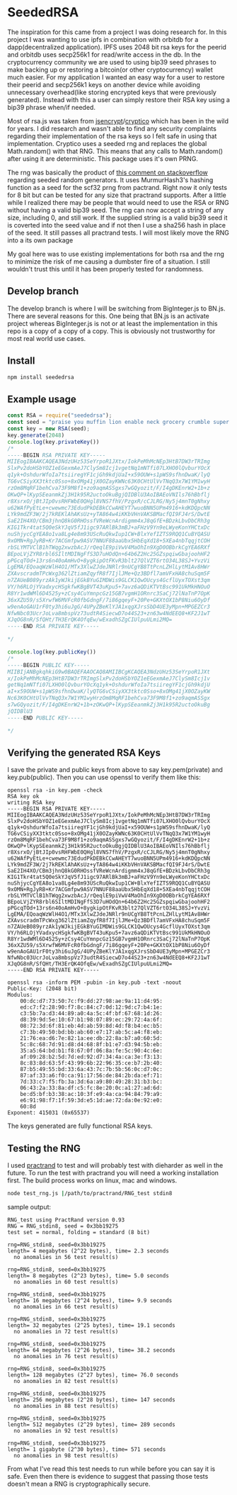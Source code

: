 # SeededRSA
The inspiration for this came from a project I was doing research for. In this project I was wanting to use ipfs in combination with orbitdb for a dapp(decentralized application). IPFS uses 2048 bit rsa keys for the peerid and orbitdb uses secp256k1 for read/write access in the db. In the cryptocurrency community we are used to using bip39 seed phrases to make backing up or restoring a bitcoin(or other cryptocurrency) wallet much easier. For my application I wanted an easy way for a user to restore their peerid and secp256k1 keys on another device while avoiding unnecessary overhead(like storing encrypted keys that were previously generated). Instead with this a user can simply restore their RSA key using a bip39 phrase when/if needed.

Most of rsa.js was taken from [jsencrypt](https://github.com/travist/jsencrypt/blob/master/src/JSEncryptRSAKey.ts)/[cryptico](https://github.com/wwwtyro/cryptico/blob/master/rsa.js) which has been in the wild for years. I did research and wasn't able to find any security complaints regarding their implementation of the rsa keys so I felt safe in using that implementation. Cryptico uses a seeded rng and replaces the global Math.random() with that RNG. This means that any calls to Math.random() after using it are deterministic. This package uses it's own PRNG. 

The rng was basically the product of [this comment on stackoverflow](https://stackoverflow.com/a/47593316/4425082) regarding seeded random generators. It uses MurmurHash3's hashing function as a seed for the scf32 prng from pactrand. Right now it only tests for 8 bit but can be tested for any size that practrand supports. After a little while I realized there may be people that would need to use the RSA or RNG without having a valid bip39 seed. The rng can now accept a string of any size, including 0, and still work. If the supplied string is a valid bip39 seed it is coverted into the seed value and if not then I use a sha256 hash in place of the seed. It still passes all practrand tests. I will most likely move the RNG into a its own package

My goal here was to use existing implementations for both rsa and the rng to minimize the risk of me causing a dumbster fire of a situation. I still wouldn't trust this until it has been properly tested for randomness.

## Develop branch
The develop branch is where I will be switching from BigInteger.js to BN.js. There are several reasons for this. One being that BN.js is an activate project whereas BigInteger.js is not or at least the implementation in this repo is a copy of a copy of a copy. This is obviously not trustworthy for most real world use cases. 


## Install
```bash
npm install seededrsa
```

## Example usage
```javascript
const RSA = require("seededrsa");
const seed = "praise you muffin lion enable neck grocery crumble super myself license ghost"
const key = new RSA(seed);
key.generate(2048)
console.log(key.privateKey())
/*
-----BEGIN RSA PRIVATE KEY-----
MIIEogIBAAKCAQEA3NdzUHz53SeYrpoR1JXtx/IokPeMhMcNEp3HtB7DW3rTRImg
SlxPv2doHSbYOZ1eEGexmAeJ7ClySm8Icj1vgetNq1mNTfi07LXHO0lQvburYOcX
q1yk+OshdurWfoIa7tsiiregYF1cjGh9kdjUaI+x59OUW+s1pWS9sfhnDwaK/lyQ
TG6vCSiyXX3tktc0Sso+8xOMg41jX0OZayKWNc63K0CHtUlVvTNqQ3x7W1YM1wyH
rzOm8MqRF1behCva73F9M8f1+zo9aqmASSgxs7wGQyozit/F/I4gDKEnrW2+1b+z
OKwQP+lKypSEeanmkZj3H1k95R2uctoOkuBgjQIDBlU3AoIBAEoVNIls76hBbflj
r8XsrxO/jBtJIp0vsRHFWbE0QHgl8VNS7fhV/PzgxR/cCJLRG/Ny5j4mnT0gNhxy
u62WAfPyEtLe+cwewmc73EdudPkDEBkCCwAHEYT7wuoBNN5UPm4916+kdKDQpcNN
LYk9mdZF3W/2j7kREKlAhAKsUz+yTA864w4iKKbVHnVAKSBMacfQI9FJ4rS/DwtE
SaE2IH4XO/CBm3jhnQ8kG0RHOssfVReWcnArdigmm4xJ8qGfE+BDzkLbvDbCRh3g
KIG1Tkr4tat5Q0eSkYJqV5fJ1igc97ARlBk3mBJ+aFHzV9Yn9eLWyeKonYHCtxDc
nuShjycCgYEA8o1va8Lg4e8m93UScRuQkwIup1CW+BlxYefIZTS9RQQ1CuBYQASU
9xOMN+RgJyRB+Kr7ACGmfpw9ASV7NNUF88aaUbx5HbEqXd18+5XEa4nbTqqjtCOH
rbSLYMTVClB1hTWqg2xwzbAcJ/rQeqlE9piVwV4MaOhIn9XgD0OBbrkCgYEA6RXf
BEpoLVjZYR8rbl6SIltMDINgFfS3D7uHOdQn+64b6Z2Hc25GZspqiwGbajoohHF2
pPGcqTOd+13rs6n40oAmHvO+8ygkipOtFKvR3blt27QlVZT6rtO34L38SJ+YvzVi
LgEMA/EQoaqWzWlH4O1/MTx3XlwZJdeJNRlr9nUCgYB8TtPcnLZHlLytM1Av8HWr
ZXAvscradmTPcWxg362lZtiamZqyfR8f7IjlJMe+Qz3BDfl7amVFxHA8chuSqm5F
n7ZAUeB089yrzAk1yWJkijEGkBYuGIMDWis9GLCK1QwOUcys4GcflUyxTOXst3qm
VY/h6RLOjYVadxycHSgkfwKBgBVT43uKpu5+7avz6aQDiKTVtBsc991UkMkHNOuO
R8Yr1wdWMl6D4525y+zCsy4CuYmnpcGz15GB7vgmH1ORnrc3SaCj72lNaTnP7OpK
36xXZU59/s5XrwfW6MVFcR0fbGdngF/7i86gqeyF+20Pe+GKXtOX1bP8Niu6OyDf
w9enAoGAU1rF0ty3hi6uJgG/4UPyZBeKlYJA1xqgXJrsSbD4UE3yMpn+MPGEZCr3
NfwNbc03UcrJoLva8mbspVz73udtR4SiecwD7o44S23+zn63w4NdEEQ8+KF2J1wT
XJqOG8nR/SfQHt/TH3ErQK4OfqEw/wExadhSZgCIUlpuULmi2MQ=
-----END RSA PRIVATE KEY-----

*/

console.log(key.publicKey())
/*
-----BEGIN PUBLIC KEY-----
MIIBIjANBgkqhkiG9w0BAQEFAAOCAQ8AMIIBCgKCAQEA3NdzUHz53SeYrpoR1JXt
x/IokPeMhMcNEp3HtB7DW3rTRImgSlxPv2doHSbYOZ1eEGexmAeJ7ClySm8Icj1v
getNq1mNTfi07LXHO0lQvburYOcXq1yk+OshdurWfoIa7tsiiregYF1cjGh9kdjU
aI+x59OUW+s1pWS9sfhnDwaK/lyQTG6vCSiyXX3tktc0Sso+8xOMg41jX0OZayKW
Nc63K0CHtUlVvTNqQ3x7W1YM1wyHrzOm8MqRF1behCva73F9M8f1+zo9aqmASSgx
s7wGQyozit/F/I4gDKEnrW2+1b+zOKwQP+lKypSEeanmkZj3H1k95R2uctoOkuBg
jQIDBlU3
-----END PUBLIC KEY-----

*/


```

## Verifying the generated RSA Keys

I save the private and public keys from above to say key.pem(private) and key.pub(public). Then you can use openssl to verify them like this:

```
openssl rsa -in key.pem -check
RSA key ok
writing RSA key
-----BEGIN RSA PRIVATE KEY-----
MIIEogIBAAKCAQEA3NdzUHz53SeYrpoR1JXtx/IokPeMhMcNEp3HtB7DW3rTRImg
SlxPv2doHSbYOZ1eEGexmAeJ7ClySm8Icj1vgetNq1mNTfi07LXHO0lQvburYOcX
q1yk+OshdurWfoIa7tsiiregYF1cjGh9kdjUaI+x59OUW+s1pWS9sfhnDwaK/lyQ
TG6vCSiyXX3tktc0Sso+8xOMg41jX0OZayKWNc63K0CHtUlVvTNqQ3x7W1YM1wyH
rzOm8MqRF1behCva73F9M8f1+zo9aqmASSgxs7wGQyozit/F/I4gDKEnrW2+1b+z
OKwQP+lKypSEeanmkZj3H1k95R2uctoOkuBgjQIDBlU3AoIBAEoVNIls76hBbflj
r8XsrxO/jBtJIp0vsRHFWbE0QHgl8VNS7fhV/PzgxR/cCJLRG/Ny5j4mnT0gNhxy
u62WAfPyEtLe+cwewmc73EdudPkDEBkCCwAHEYT7wuoBNN5UPm4916+kdKDQpcNN
LYk9mdZF3W/2j7kREKlAhAKsUz+yTA864w4iKKbVHnVAKSBMacfQI9FJ4rS/DwtE
SaE2IH4XO/CBm3jhnQ8kG0RHOssfVReWcnArdigmm4xJ8qGfE+BDzkLbvDbCRh3g
KIG1Tkr4tat5Q0eSkYJqV5fJ1igc97ARlBk3mBJ+aFHzV9Yn9eLWyeKonYHCtxDc
nuShjycCgYEA8o1va8Lg4e8m93UScRuQkwIup1CW+BlxYefIZTS9RQQ1CuBYQASU
9xOMN+RgJyRB+Kr7ACGmfpw9ASV7NNUF88aaUbx5HbEqXd18+5XEa4nbTqqjtCOH
rbSLYMTVClB1hTWqg2xwzbAcJ/rQeqlE9piVwV4MaOhIn9XgD0OBbrkCgYEA6RXf
BEpoLVjZYR8rbl6SIltMDINgFfS3D7uHOdQn+64b6Z2Hc25GZspqiwGbajoohHF2
pPGcqTOd+13rs6n40oAmHvO+8ygkipOtFKvR3blt27QlVZT6rtO34L38SJ+YvzVi
LgEMA/EQoaqWzWlH4O1/MTx3XlwZJdeJNRlr9nUCgYB8TtPcnLZHlLytM1Av8HWr
ZXAvscradmTPcWxg362lZtiamZqyfR8f7IjlJMe+Qz3BDfl7amVFxHA8chuSqm5F
n7ZAUeB089yrzAk1yWJkijEGkBYuGIMDWis9GLCK1QwOUcys4GcflUyxTOXst3qm
VY/h6RLOjYVadxycHSgkfwKBgBVT43uKpu5+7avz6aQDiKTVtBsc991UkMkHNOuO
R8Yr1wdWMl6D4525y+zCsy4CuYmnpcGz15GB7vgmH1ORnrc3SaCj72lNaTnP7OpK
36xXZU59/s5XrwfW6MVFcR0fbGdngF/7i86gqeyF+20Pe+GKXtOX1bP8Niu6OyDf
w9enAoGAU1rF0ty3hi6uJgG/4UPyZBeKlYJA1xqgXJrsSbD4UE3yMpn+MPGEZCr3
NfwNbc03UcrJoLva8mbspVz73udtR4SiecwD7o44S23+zn63w4NdEEQ8+KF2J1wT
XJqOG8nR/SfQHt/TH3ErQK4OfqEw/wExadhSZgCIUlpuULmi2MQ=
-----END RSA PRIVATE KEY-----
```

```
openssl rsa -inform PEM -pubin -in key.pub -text -noout
Public-Key: (2048 bit)
Modulus:
    00:dc:d7:73:50:7c:f9:dd:27:98:ae:9a:11:d4:95:
    ed:c7:f2:28:90:f7:8c:84:c7:0d:12:9d:c7:b4:1e:
    c3:5b:7a:d3:44:89:a0:4a:5c:4f:bf:67:68:1d:26:
    d8:39:9d:5e:10:67:b1:98:07:89:ec:29:72:4a:6f:
    08:72:3d:6f:81:eb:4d:ab:59:8d:4d:f8:b4:ec:b5:
    c7:3b:49:50:bd:bb:ab:60:e7:17:ab:5c:a4:f8:eb:
    21:76:ea:d6:7e:82:1a:ee:db:22:8a:b7:a0:60:5d:
    5c:8c:68:7d:91:d8:d4:68:8f:b1:e7:d3:94:5b:eb:
    35:a5:64:bd:b1:f8:67:0f:06:8a:fe:5c:90:4c:6e:
    af:09:28:b2:5d:7d:ed:92:d7:34:4a:ca:3e:f3:13:
    8c:83:8d:63:5f:43:99:6b:22:96:35:ce:b7:2b:40:
    87:b5:49:55:bd:33:6a:43:7c:7b:5b:56:0c:d7:0c:
    87:af:33:a6:f0:ca:91:17:56:de:84:2b:da:ef:71:
    7d:33:c7:f5:fb:3a:3d:6a:a9:80:49:28:31:b3:bc:
    06:43:2a:33:8a:df:c5:fc:8e:20:0c:a1:27:ad:6d:
    be:d5:bf:b3:38:ac:10:3f:e9:4a:ca:94:84:79:a9:
    e6:91:98:f7:1f:59:3d:e5:1d:ae:72:da:0e:92:e0:
    60:8d
Exponent: 415031 (0x65537)
```

The keys generated are fully functional RSA keys.

## Testing the RNG
I used [practrand](http://pracrand.sourceforge.net/) to test and will probably test with dieharder as well in the future. To run the test with practrand you will need a working installation first. The build process works on linux, mac and windows. 


```bash
node test_rng.js |/path/to/practrand/RNG_test stdin8
```

sample output:
```
RNG_test using PractRand version 0.93
RNG = RNG_stdin8, seed = 0x3bb19275
test set = normal, folding = standard (8 bit)

rng=RNG_stdin8, seed=0x3bb19275
length= 4 megabytes (2^22 bytes), time= 2.3 seconds 
  no anomalies in 56 test result(s)

rng=RNG_stdin8, seed=0x3bb19275
length= 8 megabytes (2^23 bytes), time= 5.0 seconds 
  no anomalies in 60 test result(s)

rng=RNG_stdin8, seed=0x3bb19275
length= 16 megabytes (2^24 bytes), time= 9.9 seconds
  no anomalies in 66 test result(s)

rng=RNG_stdin8, seed=0x3bb19275
length= 32 megabytes (2^25 bytes), time= 19.1 seconds
  no anomalies in 72 test result(s)

rng=RNG_stdin8, seed=0x3bb19275
length= 64 megabytes (2^26 bytes), time= 38.2 seconds
  no anomalies in 76 test result(s)

rng=RNG_stdin8, seed=0x3bb19275
length= 128 megabytes (2^27 bytes), time= 76.0 seconds
  no anomalies in 82 test result(s)

rng=RNG_stdin8, seed=0x3bb19275
length= 256 megabytes (2^28 bytes), time= 147 seconds
  no anomalies in 88 test result(s)

rng=RNG_stdin8, seed=0x3bb19275
length= 512 megabytes (2^29 bytes), time= 289 seconds
  no anomalies in 92 test result(s)

rng=RNG_stdin8, seed=0x3bb19275
length= 1 gigabyte (2^30 bytes), time= 571 seconds
  no anomalies in 98 test result(s)

```

From what I've read this test needs to run while before you can say it is safe. Even then there is evidence to suggest that passing those tests doesn't mean a RNG is cryptographically secure.
